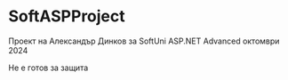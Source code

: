 # SoftASPProject
Проект на Александър Динков за SoftUni ASP.NET Advanced октомври 2024

Не е готов за защита 
